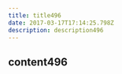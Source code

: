 ```yaml
---
title: title496
date: 2017-03-17T17:14:25.798Z
description: description496
---
```


## content496
  

